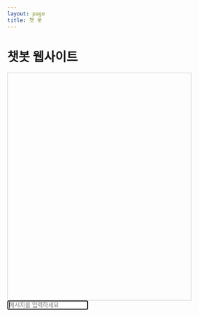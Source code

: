 ```yaml
---
layout: page
title: 챗 봇
---
```

<html>
<head>
  <title>챗봇 웹사이트</title>
  <style>
    #chatContainer {
      width: 400px;
      height: 500px;
      border: 1px solid #ccc;
      padding: 10px;
      overflow-y: scroll;
    }

    #messageInput {
      width: 100%;
      padding: 5px;
    }
  </style>
</head>
<body>
  <h1>챗봇 웹사이트</h1>

  <div id="chatContainer"></div>

  <input type="text" id="messageInput" placeholder="메시지를 입력하세요" autofocus />

  <script src="https://cdn.jsdelivr.net/npm/axios/dist/axios.min.js"></script>
  <script src="script.js"></script>
</body>
</html>
